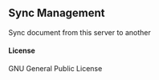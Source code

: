 ## Sync Management

Sync document from this server to another

#### License

GNU General Public License